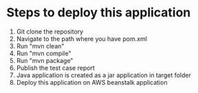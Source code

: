# Steps to deploy this application

1. Git clone the repository
2. Navigate to the path where you have pom.xml
3. Run "mvn clean"
4. Run "mvn compile"
5. Run "mvn package"
6. Publish the test case report
7. Java application is created as a jar application in target folder
8. Deploy this application on AWS beanstalk application